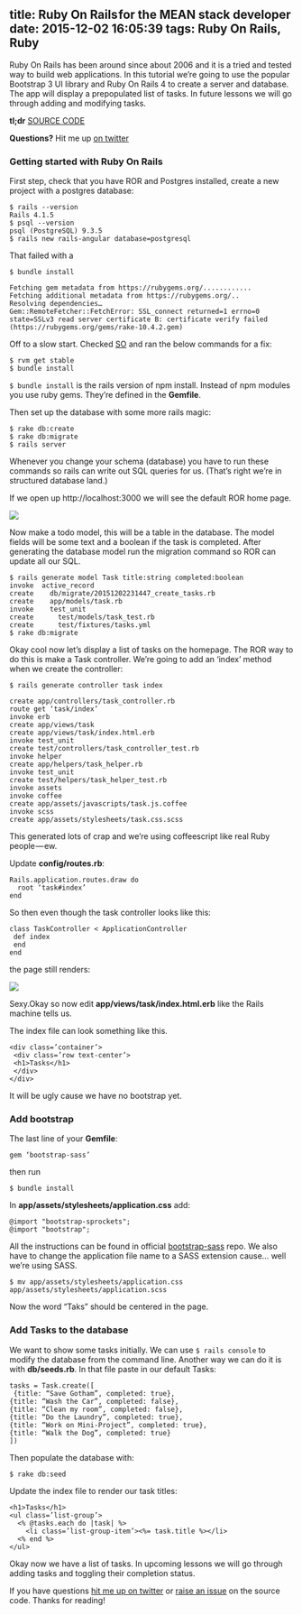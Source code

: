 title: Ruby On Rails for the MEAN stack developer
date: 2015-12-02 16:05:39
tags: Ruby On Rails, Ruby
---

Ruby On Rails has been around since about 2006 and it is a tried and tested way to build web applications. In this tutorial we’re going to use the popular Bootstrap 3 UI library and Ruby On Rails 4 to create a server and database. The app will display a prepopulated list of tasks. In future lessons we will go through adding and modifying tasks.

**tl;dr** [SOURCE CODE](https://github.com/cleechtech/rails-task-list)

**Questions?** Hit me up [on twitter](https://twitter.com/realjasonshark)

### Getting started with Ruby On Rails 

First step, check that you have ROR and Postgres installed, create a new project with a postgres database:

```
$ rails --version
Rails 4.1.5
$ psql --version
psql (PostgreSQL) 9.3.5
$ rails new rails-angular database=postgresql
```

That failed with a

```
$ bundle install

Fetching gem metadata from https://rubygems.org/............
Fetching additional metadata from https://rubygems.org/..
Resolving dependencies…
Gem::RemoteFetcher::FetchError: SSL_connect returned=1 errno=0 state=SSLv3 read server certificate B: certificate verify failed (https://rubygems.org/gems/rake-10.4.2.gem)
```

Off to a slow start. Checked [SO](http://stackoverflow.com/a/19151697/2031033) and ran the below commands for a fix:

```
$ rvm get stable
$ bundle install
```

`$ bundle install` is the rails version of npm install. Instead of npm modules you use ruby gems. They’re defined in the **Gemfile**.

Then set up the database with some more rails magic:

```
$ rake db:create
$ rake db:migrate
$ rails server
```

Whenever you change your schema (database) you have to run these commands so rails can write out SQL queries for us. (That’s right we’re in structured database land.)

If we open up http://localhost:3000 we will see the default ROR home page.


![](https://cdn-images-1.medium.com/max/800/1*v-NW1U1Crzi9WLQA5ZZgPA.png)




Now make a todo model, this will be a table in the database. The model fields will be some text and a boolean if the task is completed. After generating the database model run the migration command so ROR can update all our SQL.

```
$ rails generate model Task title:string completed:boolean
invoke  active_record
create    db/migrate/20151202231447_create_tasks.rb
create    app/models/task.rb
invoke    test_unit
create      test/models/task_test.rb
create      test/fixtures/tasks.yml
$ rake db:migrate
```

Okay cool now let’s display a list of tasks on the homepage. The ROR way to do this is make a Task controller. We’re going to add an ‘index’ method when we create the controller:

```
$ rails generate controller task index

create app/controllers/task_controller.rb
route get ‘task/index’
invoke erb
create app/views/task
create app/views/task/index.html.erb
invoke test_unit
create test/controllers/task_controller_test.rb
invoke helper
create app/helpers/task_helper.rb
invoke test_unit
create test/helpers/task_helper_test.rb
invoke assets
invoke coffee
create app/assets/javascripts/task.js.coffee
invoke scss
create app/assets/stylesheets/task.css.scss
```

This generated lots of crap and we’re using coffeescript like real Ruby people — ew.

Update **config/routes.rb**:

```
Rails.application.routes.draw do
  root ‘task#index’
end
```

So then even though the task controller looks like this:

```
class TaskController < ApplicationController
 def index
 end
end
```

the page still renders:


![](https://cdn-images-1.medium.com/max/600/1*d_bY0efKGMN1AAbunYQTlg.png)




Sexy.Okay so now edit **app/views/task/index.html.erb** like the Rails machine tells us.

The index file can look something like this. 

```
<div class=’container’>
 <div class=’row text-center’>
 <h1>Tasks</h1>
 </div>
</div>
```

It will be ugly cause we have no bootstrap yet.

### Add bootstrap 

The last line of your **Gemfile**:

```
gem ‘bootstrap-sass’
```

then run

```
$ bundle install
```

In **app/assets/stylesheets/application.css** add:

```
@import "bootstrap-sprockets";
@import "bootstrap";
```

All the instructions can be found in official [bootstrap-sass](https://github.com/twbs/bootstrap-sass) repo. We also have to change the application file name to a SASS extension cause… well we’re using SASS.

```
$ mv app/assets/stylesheets/application.css app/assets/stylesheets/application.scss
```

Now the word “Taks” should be centered in the page.

### Add Tasks to the database 

We want to show some tasks initially. We can use `$ rails console` to modify the database from the command line. Another way we can do it is with **db/seeds.rb**. In that file paste in our default Tasks:

```
tasks = Task.create([
 {title: “Save Gotham”, completed: true},
{title: “Wash the Car”, completed: false},
{title: “Clean my room”, completed: false},
{title: “Do the Laundry”, completed: true},
{title: “Work on Mini-Project”, completed: true},
{title: “Walk the Dog”, completed: true}
])
```

Then populate the database with:

```
$ rake db:seed
```

Update the index file to render our task titles:

```
<h1>Tasks</h1>
<ul class=’list-group’>
  <% @tasks.each do |task| %>
    <li class=’list-group-item’><%= task.title %></li>
  <% end %>
</ul>
```

Okay now we have a list of tasks. In upcoming lessons we will go through adding tasks and toggling their completion status.

If you have questions [hit me up on twitter](https://twitter.com/realjasonshark) or [raise an issue](https://github.com/cleechtech/rails-task-list/issues) on the source code. Thanks for reading!